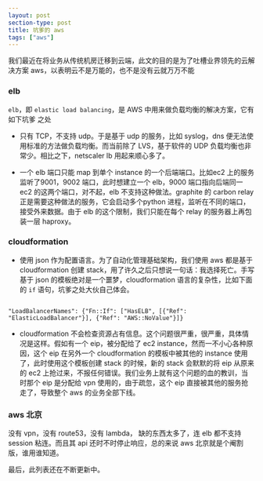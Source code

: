 ```yaml
---
layout: post
section-type: post
title: 坑爹的 aws
tags: ["aws"]
---
```


我们最近在将业务从传统机房迁移到云端，此文的目的是为了吐槽业界领先的云解决方案
aws，以表明云不是万能的，也不是没有云就万万不能


###  elb

`elb`，即 `elastic load balancing`，是 AWS 中用来做负载均衡的解决方案，它有如下坑爹
之处

- 只有 TCP，不支持 udp。于是基于 udp 的服务，比如 syslog，dns 便无法使用标准的方法做负载均衡。而当前除了 LVS，基于软件的 UDP 负载均衡也非常少。相比之下，netscaler lb 用起来顺心多了。

- 一个 elb 端口只能 map 到单个 instance 的一个后端端口。比如ec2 上的服务监听了9001，9002 端口，此时想建立一个 elb，9000 端口指向后端同一 ec2 的这两个端口，对不起，elb 不支持这种做法。graphite 的 carbon relay 正是需要这种做法的服务，它会启动多个python 进程，监听在不同的端口，接受外来数据。由于 elb 的这个限制，我们只能在每个 relay 的服务器上再包装一层 haproxy。

### cloudformation

- 使用 json 作为配置语言。为了自动化管理基础架构，我们使用 aws 都是基于 cloudformation 创建 stack，用了许久之后只想说一句话：我选择死亡。手写基于 json 的模板绝对是一个噩梦，cloudformation 语言的复杂性，比如下面的 `if` 语句，坑爹之处大伙自己体会。

<pre><code data-trim class="json">
"LoadBalancerNames": {"Fn::If": ["HasELB", [{"Ref": "ElasticLoadBalancer"}], {"Ref": "AWS::NoValue"}]}
</code></pre>

- cloudformation 不会检查资源占有信息。这个问题很严重，很严重，具体情况是这样。假如有一个 eip，被分配给了 ec2 instance，然而一不小心各种原因，这个 eip 在另外一个 cloudformation 的模板中被其他的 instance 使用了，此时使用这个模板创建 stack 的时候，新的 stack 会默默的将 eip 从原来的 ec2 上抢过来，不报任何错误。我们业务上就有这个问题的血的教训，当时那个 eip 是分配给 vpn 使用的，由于疏忽，这个 eip 直接被其他的服务抢走了，导致整个 aws 的业务全部下线。

### aws 北京

没有 vpn，没有 route53，没有 lambda， 缺的东西太多了，连 elb 都不支持 session 粘连。而且其 api 还时不时停止响应，总的来说 aws 北京就是个阉割版，谁用谁知道。



最后，此列表还在不断更新中。
